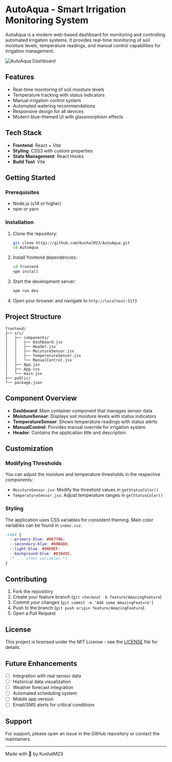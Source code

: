 # AutoAqua - Smart Irrigation Monitoring System

AutoAqua is a modern web-based dashboard for monitoring and controlling automated irrigation systems. It provides real-time monitoring of soil moisture levels, temperature readings, and manual control capabilities for irrigation management.

![AutoAqua Dashboard](frontend/public/dashboard-preview.png)

## Features

-  Real-time monitoring of soil moisture levels
-  Temperature tracking with status indicators
-  Manual irrigation control system
-  Automated watering recommendations
-  Responsive design for all devices
-  Modern blue-themed UI with glassmorphism effects

## Tech Stack

- **Frontend**: React + Vite
- **Styling**: CSS3 with custom properties
- **State Management**: React Hooks
- **Build Tool**: Vite

## Getting Started

### Prerequisites

- Node.js (v14 or higher)
- npm or yarn

### Installation

1. Clone the repository:
   ```bash
   git clone https://github.com/KushalM23/AutoAqua.git
   cd AutoAqua
   ```

2. Install frontend dependencies:
   ```bash
   cd frontend
   npm install
   ```

3. Start the development server:
   ```bash
   npm run dev
   ```

4. Open your browser and navigate to `http://localhost:5173`

## Project Structure

```
frontend/
├── src/
│   ├── components/
│   │   ├── Dashboard.jsx
│   │   ├── Header.jsx
│   │   ├── MoistureSensor.jsx
│   │   ├── TemperatureSensor.jsx
│   │   └── ManualControl.jsx
│   ├── App.jsx
│   ├── App.css
│   └── main.jsx
├── public/
└── package.json
```

## Component Overview

- **Dashboard**: Main container component that manages sensor data
- **MoistureSensor**: Displays soil moisture levels with status indicators
- **TemperatureSensor**: Shows temperature readings with status alerts
- **ManualControl**: Provides manual override for irrigation system
- **Header**: Contains the application title and description

## Customization

### Modifying Thresholds

You can adjust the moisture and temperature thresholds in the respective components:

- `MoistureSensor.jsx`: Modify the threshold values in `getStatusColor()`
- `TemperatureSensor.jsx`: Adjust temperature ranges in `getStatusColor()`

### Styling

The application uses CSS variables for consistent theming. Main color variables can be found in `index.css`:

```css
:root {
  --primary-blue: #0077B6;
  --secondary-blue: #00B4D8;
  --light-blue: #90E0EF;
  --background-blue: #03045E;
  /* ... other variables */
}
```

## Contributing

1. Fork the repository
2. Create your feature branch (`git checkout -b feature/AmazingFeature`)
3. Commit your changes (`git commit -m 'Add some AmazingFeature'`)
4. Push to the branch (`git push origin feature/AmazingFeature`)
5. Open a Pull Request

## License

This project is licensed under the MIT License - see the [LICENSE](LICENSE) file for details.

## Future Enhancements

- [ ] Integration with real sensor data
- [ ] Historical data visualization
- [ ] Weather forecast integration
- [ ] Automated scheduling system
- [ ] Mobile app version
- [ ] Email/SMS alerts for critical conditions

## Support

For support, please open an issue in the GitHub repository or contact the maintainers.

---

Made with 💙 by KushalM23